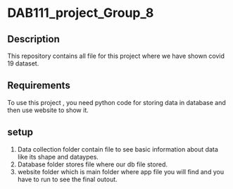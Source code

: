 # DAB111_project_Group_8

## Description
This repository contains all file for this project where we have shown covid 19 dataset.

## Requirements
To use this project , you need python code for storing data in database and then use website to show it.

## setup
1) Data collection folder contain file to see basic information about data like its shape and dataypes.
2) Database folder stores file where our db file stored.
3) website folder which is main folder where app file you will find and you have to run to see the final outout.